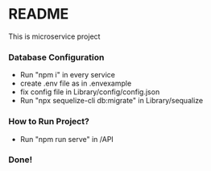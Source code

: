 # README #

This is microservice project

### Database Configuration ###

* Run "npm i" in every service
* create .env file as in .envexample
* fix config file in Library/config/config.json
* Run "npx sequelize-cli db:migrate" in Library/sequalize

### How to Run Project? ###

* Run "npm run serve" in /API

### Done! ###

